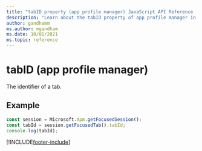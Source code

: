 ```yaml
---
title: "tabID property (app profile manager) JavaScript API Reference | MicrosoftDocs"
description: "Learn about the tabID property of app profile manager in Customer Service workspace."
author: gandhamm
ms.author: mgandham
ms.date: 10/01/2021
ms.topic: reference
---
```


# tabID (app profile manager)

The identifier of a tab.

## Example

```JavaScript
const session = Microsoft.Apm.getFocusedSession();
const tabId = session.getFocusedTab().tabId;
console.log(tabId);
```

[!INCLUDE[footer-include](../../../../includes/footer-banner.md)]
